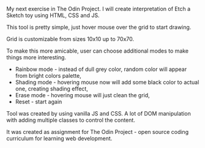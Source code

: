 My next exercise in The Odin Project. I will create interpretation of Etch a Sketch toy using HTML, CSS and JS.

This tool is pretty simple, just hover mouse over the grid to start drawing.

Grid is customizable from sizes 10x10 up to 70x70.

To make this more amicable, user can choose additional modes to make things more interesting.

- Rainbow mode - instead of dull grey color, random color will appear from bright colors palette,
- Shading mode - hovering mouse now will add some black color to actual one, creating shading effect,
- Erase mode - hovering mouse will just clean the grid,
- Reset - start again

Tool was created by using vanilla JS and CSS. A lot of DOM manipulation with adding multiple classes to control the content.

It was created as assignment for The Odin Project - open source coding curriculum for learning web development.